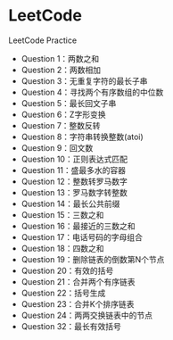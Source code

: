 # LeetCode
LeetCode Practice

- Question 1：两数之和
- Question 2：两数相加
- Question 3：无重复字符的最长子串
- Question 4：寻找两个有序数组的中位数
- Question 5：最长回文子串
- Question 6：Z字形变换
- Question 7：整数反转
- Question 8：字符串转换整数(atoi)
- Question 9：回文数
- Question 10：正则表达式匹配
- Question 11：盛最多水的容器
- Question 12：整数转罗马数字
- Question 13：罗马数字转整数
- Question 14：最长公共前缀
- Question 15：三数之和
- Question 16：最接近的三数之和
- Question 17：电话号码的字母组合
- Question 18：四数之和
- Question 19：删除链表的倒数第N个节点
- Question 20：有效的括号
- Question 21：合并两个有序链表
- Question 22：括号生成
- Question 23：合并K个排序链表
- Question 24：两两交换链表中的节点
- Question 32：最长有效括号

